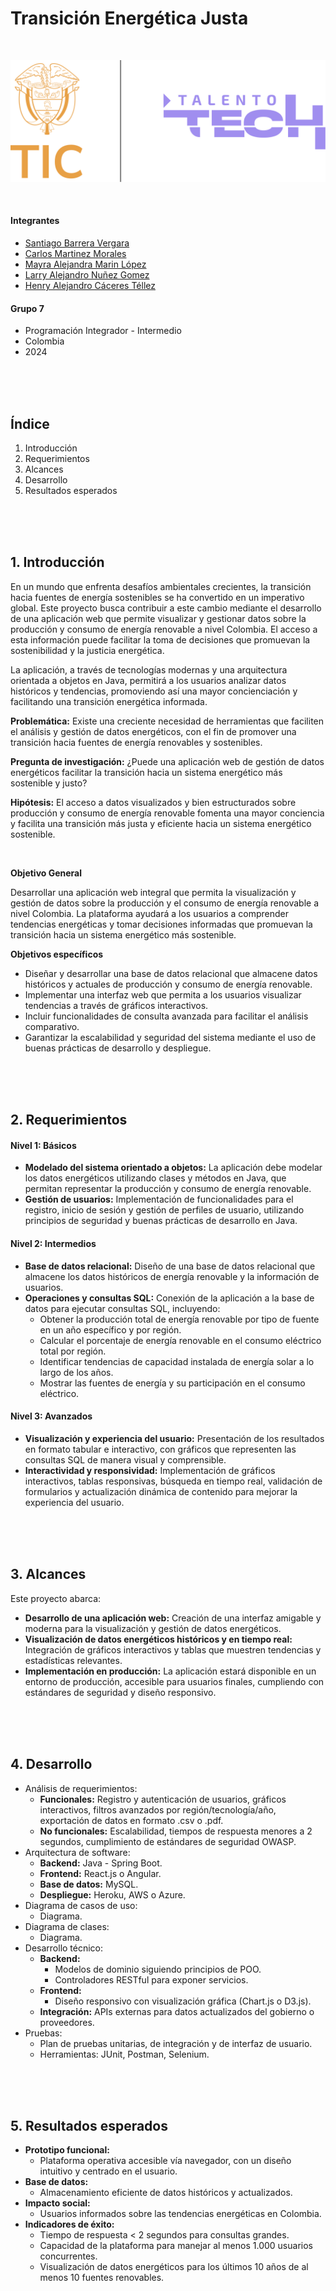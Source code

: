 
# Transición Energética Justa

<br>

![Logo SVG](resources/images/logo-tic-talentotech.svg)

<br>

#### Integrantes
- [Santiago Barrera Vergara](https://github.com/tiagob961127)
- [Carlos Martinez Morales]()
- [Mayra Alejandra Marin López](https://github.com/malejamarin)
- [Larry Alejandro Nuñez Gomez](https://github.com/elskull)
- [Henry Alejandro Cáceres Téllez](https://github.com/tecnohalecatez)

#### Grupo 7
- Programación Integrador - Intermedio
- Colombia
- 2024

<br>
<br>
<br>

## Índice
1. Introducción
2. Requerimientos
3. Alcances
4. Desarrollo
5. Resultados esperados

<br>
<br>
<br>

## 1. Introducción
En un mundo que enfrenta desafíos ambientales crecientes, la transición hacia fuentes de energía sostenibles se ha convertido en un imperativo global. Este proyecto busca contribuir a este cambio mediante el desarrollo de una aplicación web que permite visualizar y gestionar datos sobre la producción y consumo de energía renovable a nivel Colombia. El acceso a esta información puede facilitar la toma de decisiones que promuevan la sostenibilidad y la justicia energética.

La aplicación, a través de tecnologías modernas y una arquitectura orientada a objetos en Java, permitirá a los usuarios analizar datos históricos y tendencias, promoviendo así una mayor concienciación y facilitando una transición energética informada.

**Problemática:** Existe una creciente necesidad de herramientas que faciliten el análisis y gestión de datos energéticos, con el fin de promover una transición hacia fuentes de energía renovables y sostenibles.

**Pregunta de investigación:** ¿Puede una aplicación web de gestión de datos energéticos facilitar la transición hacia un sistema energético más sostenible y justo?

**Hipótesis:** El acceso a datos visualizados y bien estructurados sobre producción y consumo de energía renovable fomenta una mayor conciencia y facilita una transición más justa y eficiente hacia un sistema energético sostenible.

<br>

**Objetivo General**

Desarrollar una aplicación web integral que permita la visualización y gestión de datos sobre la producción y el consumo de energía renovable a nivel Colombia. La plataforma ayudará a los usuarios a comprender tendencias energéticas y tomar decisiones informadas que promuevan la transición hacia un sistema energético más sostenible.

**Objetivos específicos**

- Diseñar y desarrollar una base de datos relacional que almacene datos históricos y actuales de producción y consumo de energía renovable.
- Implementar una interfaz web que permita a los usuarios visualizar tendencias a través de gráficos interactivos.
- Incluir funcionalidades de consulta avanzada para facilitar el análisis comparativo.
- Garantizar la escalabilidad y seguridad del sistema mediante el uso de buenas prácticas de desarrollo y despliegue.

<br>
<br>
<br>

## 2. Requerimientos

#### Nivel 1: Básicos
- **Modelado del sistema orientado a objetos:** La aplicación debe modelar los datos energéticos utilizando clases y métodos en Java, que permitan representar la producción y consumo de energía renovable.
- **Gestión de usuarios:** Implementación de funcionalidades para el registro, inicio de sesión y gestión de perfiles de usuario, utilizando principios de seguridad y buenas prácticas de desarrollo en Java.

#### Nivel 2: Intermedios
- **Base de datos relacional:** Diseño de una base de datos relacional que almacene los datos históricos de energía renovable y la información de usuarios.
- **Operaciones y consultas SQL:** Conexión de la aplicación a la base de datos para ejecutar consultas SQL, incluyendo:
  - Obtener la producción total de energía renovable por tipo de fuente en un año específico y por región.
  - Calcular el porcentaje de energía renovable en el consumo eléctrico total por región.
  - Identificar tendencias de capacidad instalada de energía solar a lo largo de los años.
  - Mostrar las fuentes de energía y su participación en el consumo eléctrico.

#### Nivel 3: Avanzados
- **Visualización y experiencia del usuario:** Presentación de los resultados en formato tabular e interactivo, con gráficos que representen las consultas SQL de manera visual y comprensible.
- **Interactividad y responsividad:** Implementación de gráficos interactivos, tablas responsivas, búsqueda en tiempo real, validación de formularios y actualización dinámica de contenido para mejorar la experiencia del usuario.

<br>
<br>
<br>

## 3. Alcances
Este proyecto abarca:
- **Desarrollo de una aplicación web:** Creación de una interfaz amigable y moderna para la visualización y gestión de datos energéticos.
- **Visualización de datos energéticos históricos y en tiempo real:** Integración de gráficos interactivos y tablas que muestren tendencias y estadísticas relevantes.
- **Implementación en producción:** La aplicación estará disponible en un entorno de producción, accesible para usuarios finales, cumpliendo con estándares de seguridad y diseño responsivo.


<br>
<br>
<br>

## 4. Desarrollo

- Análisis de requerimientos:
  - **Funcionales:** Registro y autenticación de usuarios, gráficos interactivos, filtros avanzados por región/tecnología/año, exportación de datos en formato .csv o .pdf.
  - **No funcionales:** Escalabilidad, tiempos de respuesta menores a 2 segundos, cumplimiento de estándares de seguridad OWASP.
- Arquitectura de software:
  - **Backend:** Java - Spring Boot.
  - **Frontend:** React.js o Angular.
  - **Base de datos:** MySQL.
  - **Despliegue:** Heroku, AWS o Azure.
- Diagrama de casos de uso:
  - Diagrama.
- Diagrama de clases:
  - Diagrama.
- Desarrollo técnico:
  - **Backend:**
	  - Modelos de dominio siguiendo principios de POO.
	  - Controladores RESTful para exponer servicios.
  - **Frontend:**
	  - Diseño responsivo con visualización gráfica (Chart.js o D3.js).
  - **Integración:** APIs externas para datos actualizados del gobierno o proveedores.
- Pruebas:
  - Plan de pruebas unitarias, de integración y de interfaz de usuario.
  - Herramientas: JUnit, Postman, Selenium.

<br>
<br>
<br>

## 5. Resultados esperados

- **Prototipo funcional:**
  - Plataforma operativa accesible vía navegador, con un diseño intuitivo y centrado en el usuario.
- **Base de datos:**
  - Almacenamiento eficiente de datos históricos y actualizados.
- **Impacto social:**
  - Usuarios informados sobre las tendencias energéticas en Colombia.
- **Indicadores de éxito:**
  - Tiempo de respuesta < 2 segundos para consultas grandes.
  - Capacidad de la plataforma para manejar al menos 1.000 usuarios concurrentes.
  - Visualización de datos energéticos para los últimos 10 años de al menos 10 fuentes renovables.
